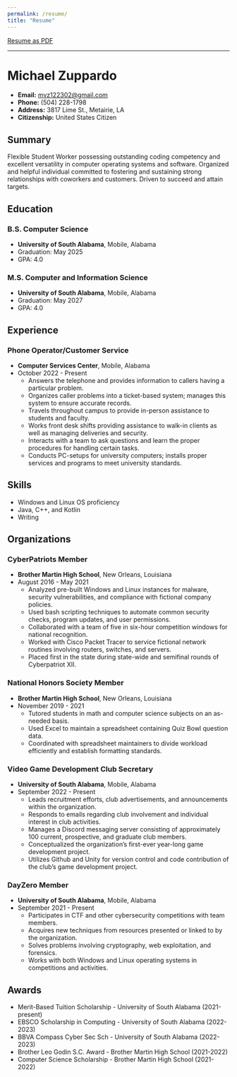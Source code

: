 ```yaml
---
permalink: /resume/
title: "Resume"
---
```


[Resume as PDF](/eportfolio/assets/resume.pdf)

***
# Michael Zuppardo
- **Email:** mvz122302@gmail.com
- **Phone:** (504) 228-1798
- **Address:** 3817 Lime St., Metairie, LA
- **Citizenship:** United States Citizen

## Summary
Flexible Student Worker possessing outstanding coding competency and excellent versatility in computer operating systems and software. Organized and helpful individual committed to fostering and sustaining strong relationships with coworkers and customers. Driven to succeed and attain targets.

## Education

### B.S. Computer Science
- **University of South Alabama**, Mobile, Alabama
- Graduation: May 2025
- GPA: 4.0

### M.S. Computer and Information Science
- **University of South Alabama**, Mobile, Alabama
- Graduation: May 2027
- GPA: 4.0

## Experience

### Phone Operator/Customer Service
- **Computer Services Center**, Mobile, Alabama
- October 2022 - Present
  - Answers the telephone and provides information to callers having a particular problem.
  - Organizes caller problems into a ticket-based system; manages this system to ensure accurate records.
  - Travels throughout campus to provide in-person assistance to students and faculty.
  - Works front desk shifts providing assistance to walk-in clients as well as managing deliveries and security.
  - Interacts with a team to ask questions and learn the proper procedures for handling certain tasks.
  - Conducts PC-setups for university computers; installs proper services and programs to meet university standards.

## Skills
- Windows and Linux OS proficiency
- Java, C++, and Kotlin
- Writing

## Organizations

### CyberPatriots Member
- **Brother Martin High School**, New Orleans, Louisiana
- August 2016 - May 2021
  - Analyzed pre-built Windows and Linux instances for malware, security vulnerabilities, and compliance with fictional company policies.
  - Used bash scripting techniques to automate common security checks, program updates, and user permissions.
  - Collaborated with a team of five in six-hour competition windows for national recognition.
  - Worked with Cisco Packet Tracer to service fictional network routines involving routers, switches, and servers.
  - Placed first in the state during state-wide and semifinal rounds of Cyberpatriot XII.

### National Honors Society Member
- **Brother Martin High School**, New Orleans, Louisiana
- November 2019 - 2021
  - Tutored students in math and computer science subjects on an as-needed basis.
  - Used Excel to maintain a spreadsheet containing Quiz Bowl question data.
  - Coordinated with spreadsheet maintainers to divide workload efficiently and establish formatting standards.

### Video Game Development Club Secretary
- **University of South Alabama**, Mobile, Alabama
- September 2022 - Present
  - Leads recruitment efforts, club advertisements, and announcements within the organization.
  - Responds to emails regarding club involvement and individual interest in club activities.
  - Manages a Discord messaging server consisting of approximately 100 current, prospective, and graduate club members.
  - Conceptualized the organization’s first-ever year-long game development project.
  - Utilizes Github and Unity for version control and code contribution of the club’s game development project.

### DayZero Member
- **University of South Alabama**, Mobile, Alabama
- September 2021 - Present
  - Participates in CTF and other cybersecurity competitions with team members.
  - Acquires new techniques from resources presented or linked to by the organization.
  - Solves problems involving cryptography, web exploitation, and forensics.
  - Works with both Windows and Linux operating systems in competitions and activities.

## Awards
- Merit-Based Tuition Scholarship - University of South Alabama (2021-present)
- EBSCO Scholarship in Computing - University of South Alabama (2022-2023)
- BBVA Compass Cyber Sec Sch - University of South Alabama (2022-2023)
- Brother Leo Godin S.C. Award - Brother Martin High School (2021-2022)
- Computer Science Scholarship - Brother Martin High School (2021-2022)